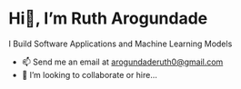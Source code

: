 # Hi👋, I’m Ruth Arogundade
I Build Software Applications and Machine Learning Models 

- 📫 Send me an email at arogundaderuth0@gmail.com
- 💞️ I’m looking to collaborate or hire...

<!---
fehyee/fehyee is a ✨ special ✨ repository because its `README.md` (this file) appears on your GitHub profile.
You can click the Preview link to take a look at your changes.
--->
